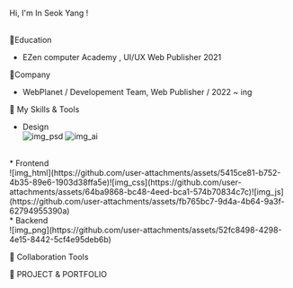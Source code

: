 Hi, I'm In Seok Yang ! <br>
<br>


🚀Education
- EZen computer Academy , UI/UX Web Publisher 2021


🚀Company
- WebPlanet / Developement Team, Web Publisher / 2022 ~ ing
 

🚀 My Skills & Tools
<br>
* Design<br>
![img_psd](https://github.com/user-attachments/assets/75332d5c-cc5a-4663-8882-73eeb3f1e35f) ![img_ai](https://github.com/user-attachments/assets/8c258c00-f45a-4a94-83ff-a67eec00124c)
<br>
* Frontend<br>
![img_html](https://github.com/user-attachments/assets/5415ce81-b752-4b35-89e6-1903d38ffa5e)![img_css](https://github.com/user-attachments/assets/64ba9868-bc48-4eed-bca1-574b70834c7c)![img_js](https://github.com/user-attachments/assets/fb765bc7-9d4a-4b64-9a3f-62794955390a)
<br>
* Backend<br>
![img_png](https://github.com/user-attachments/assets/52fc8498-4298-4e15-8442-5cf4e95deb6b)
<br>
 

🚀 Collaboration Tools


🚀 PROJECT & PORTFOLIO

